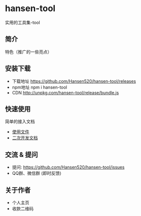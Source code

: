 <!--
 * @Date: 2023-09-20 10:16:06
 * @Description: description
-->
# hansen-tool
实用的工具集-tool

## 简介
特色（推广的一些亮点）

## 安装下载
- 下载地址 https://github.com/Hansen520/hansen-tool/releases
- npm地址 npm i hansen-tool
- CDN http://unpkg.com/hansen-tool/release/bundle.js

## 快速使用
简单的接入文档

- [使用文件](./doc/use/PEADME.md)
- [二次开发文档](./doc/dev/README.md)

## 交流 & 提问
- 提问: https://github.com/Hansen520/hansen-tool/issues
- QQ群、微信群 (即时反馈)

## 关于作者
- 个人主页
- 收款二维码
